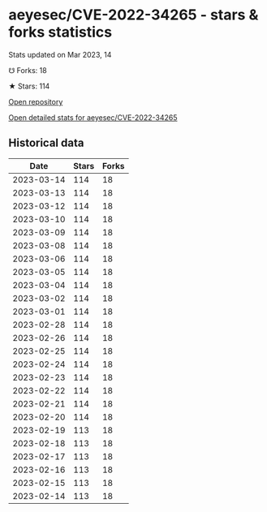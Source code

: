 # aeyesec/CVE-2022-34265 - stars & forks statistics

Stats updated on Mar 2023, 14

☋ Forks: 18

★ Stars: 114

[Open repository](https://github.com/aeyesec/CVE-2022-34265)

[Open detailed stats for aeyesec/CVE-2022-34265](https://reviewgithub.com/rep/aeyesec/CVE-2022-34265)

## Historical data
| Date | Stars | Forks |
|------|-------|-------|
| 2023-03-14 | 114 | 18 | 
| 2023-03-13 | 114 | 18 | 
| 2023-03-12 | 114 | 18 | 
| 2023-03-10 | 114 | 18 | 
| 2023-03-09 | 114 | 18 | 
| 2023-03-08 | 114 | 18 | 
| 2023-03-06 | 114 | 18 | 
| 2023-03-05 | 114 | 18 | 
| 2023-03-04 | 114 | 18 | 
| 2023-03-02 | 114 | 18 | 
| 2023-03-01 | 114 | 18 | 
| 2023-02-28 | 114 | 18 | 
| 2023-02-26 | 114 | 18 | 
| 2023-02-25 | 114 | 18 | 
| 2023-02-24 | 114 | 18 | 
| 2023-02-23 | 114 | 18 | 
| 2023-02-22 | 114 | 18 | 
| 2023-02-21 | 114 | 18 | 
| 2023-02-20 | 114 | 18 | 
| 2023-02-19 | 113 | 18 | 
| 2023-02-18 | 113 | 18 | 
| 2023-02-17 | 113 | 18 | 
| 2023-02-16 | 113 | 18 | 
| 2023-02-15 | 113 | 18 | 
| 2023-02-14 | 113 | 18 | 

